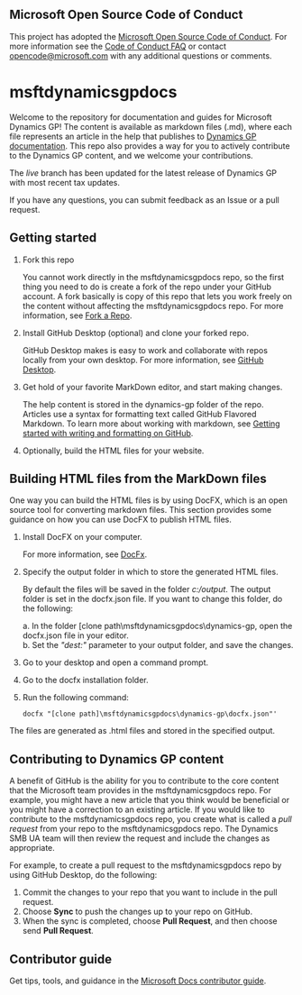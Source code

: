 ## Microsoft Open Source Code of Conduct

This project has adopted the [Microsoft Open Source Code of Conduct](https://opensource.microsoft.com/codeofconduct/).
For more information see the [Code of Conduct FAQ](https://opensource.microsoft.com/codeofconduct/faq/) or contact [opencode@microsoft.com](mailto:opencode@microsoft.com) with any additional questions or comments.

# msftdynamicsgpdocs

Welcome to the repository for documentation and guides for Microsoft Dynamics GP! The content is available as markdown files (.md), where each file represents an article in the help that publishes to [Dynamics GP documentation](https://docs.microsoft.com/dynamics-gp/). This repo also provides a way for you to actively contribute to the Dynamics GP content, and we welcome your contributions.

The *live* branch has been updated for the latest release of Dynamics GP with most recent tax updates.

If you have any questions, you can submit feedback as an Issue or a pull request.

## Getting started

1. Fork this repo

    You cannot work directly in the msftdynamicsgpdocs repo, so the first thing you need to do is create a fork of the repo under your GitHub account. A fork basically is copy of this repo that lets you work freely on the content without affecting the msftdynamicsgpdocs repo. For more information, see [Fork a Repo](https://help.github.com/articles/fork-a-repo/).

2.  Install GitHub Desktop (optional) and clone your forked repo.

    GitHub Desktop makes is easy to work and collaborate with repos locally from your own desktop. For more information, see [GitHub Desktop](https://desktop.github.com/).   

2. Get hold of your favorite MarkDown editor, and start making changes.

    The help content is stored in the dynamics-gp folder of the repo. Articles use a syntax for formatting text called GitHub Flavored Markdown. To learn more about working with markdown, see [Getting started with writing and formatting on GitHub](https://help.github.com/articles/getting-started-with-writing-and-formatting-on-github/).

3. Optionally, build the HTML files for your website.


## Building HTML files from the MarkDown files
One way you can build the HTML files is by using DocFX, which is an open source tool for converting markdown files. This section provides some guidance on how you can use DocFX to publish HTML files.

1.  Install DocFX on your computer.

    For more information, see [DocFx](https://dotnet.github.io/docfx/).

2.  Specify the output folder in which to store the generated HTML files.

    By default the files will be saved in the folder *c:/output*. The output folder is set in the docfx.json file. If you want to change this folder, do the following:

    a. In the folder [clone path\msftdynamicsgpdocs\dynamics-gp\, open the docfx.json file in your editor.  
    b.  Set the *"dest:"* parameter to your output folder, and save the changes.  

3.  Go to your desktop and open a command prompt.

3.  Go to the docfx installation folder.

4.  Run the following command:
    ```
    docfx "[clone path]\msftdynamicsgpdocs\dynamics-gp\docfx.json"'
    ```

The files are generated as .html files and stored in the specified output.

## Contributing to Dynamics GP content
A benefit of GitHub is the ability for you to contribute to the core content that the Microsoft team provides in the msftdynamicsgpdocs repo. For example, you might have a new article that you think would be beneficial or you might have a correction to an existing article. If you would like to contribute to the msftdynamicsgpdocs repo, you create what is called a *pull request* from your repo to the msftdynamicsgpdocs repo. The Dynamics SMB UA team will then review the request and include the changes as appropriate.

For example, to create a pull request to the msftdynamicsgpdocs repo by using GitHub Desktop, do the following:

1.  Commit the changes to your repo that you want to include in the pull request.
2.  Choose **Sync** to push the changes up to your repo on GitHub.
3.  When the sync is completed, choose **Pull Request**, and then choose send **Pull Request**.

## Contributor guide

Get tips, tools, and guidance in the [Microsoft Docs contributor guide](https://docs.microsoft.com/contribute/).
